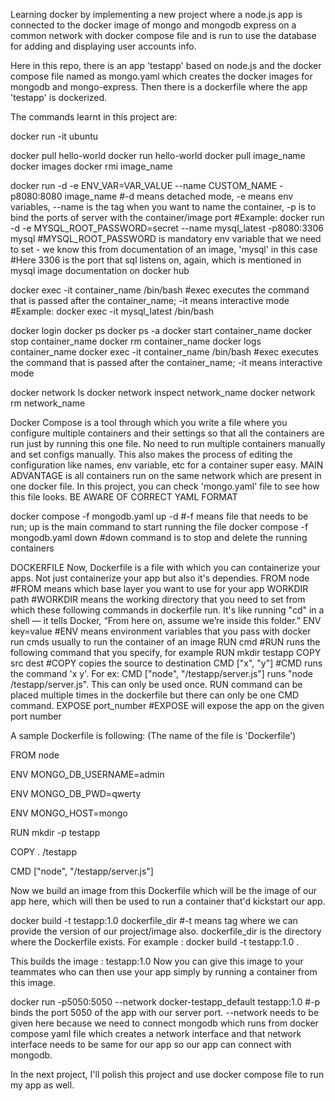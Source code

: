 
Learning docker by implementing a new project where a node.js app is connected to the docker image of mongo and mongodb express on a common network with docker compose file and is run to use the database for adding and displaying user accounts info.

Here in this repo, there is an app 'testapp' based on node.js and the docker compose file named as mongo.yaml which creates the docker images for mongodb and mongo-express. Then there is a dockerfile where the app 'testapp' is dockerized.

The commands learnt in this project are:

docker run -it ubuntu

docker pull hello-world
docker run hello-world
docker pull image_name
docker images
docker rmi image_name


docker run -d -e ENV_VAR=VAR_VALUE --name CUSTOM_NAME -p8080:8080 image_name 
#-d means detached mode, -e means env variables, --name is the tag when you want to name the container, -p is to bind the ports of server with the container/image port
#Example: docker run -d -e MYSQL_ROOT_PASSWORD=secret --name mysql_latest -p8080:3306 mysql
#MYSQL_ROOT_PASSWORD is mandatory env variable that we need to set - we know this from documentation of an image, 'mysql' in this case
#Here 3306 is the port that sql listens on, again, which is mentioned in mysql image documentation on docker hub


docker exec -it container_name /bin/bash
#exec executes the command that is passed after the container_name; -it means interactive mode
#Example: docker exec -it mysql_latest /bin/bash


docker login
docker ps
docker ps -a
docker start container_name
docker stop container_name
docker rm container_name
docker logs container_name
docker exec -it container_name /bin/bash
#exec executes the command that is passed after the container_name; -it means interactive mode


docker network ls
docker network inspect network_name
docker network rm network_name

Docker Compose is a tool through which you write a file where you configure multiple containers and their settings so that all the containers are run just by running this one file. No need to run multiple containers manually and set configs manually. This also makes the process of editing the configuration like names, env variable, etc for a container super easy. 
MAIN ADVANTAGE is all containers run on the same network which are present in one docker file.
In this project, you can check 'mongo.yaml' file to see how this file looks.
BE AWARE OF CORRECT YAML FORMAT

docker compose -f mongodb.yaml up -d  #-f means file that needs to be run; up is the main command to start running the file
docker compose -f mongodb.yaml down #down command is to stop and delete the running containers

DOCKERFILE
Now, Dockerfile is a file with which you can containerize your apps. Not just containerize your app but also it's dependies.
FROM node            #FROM means which base layer you want to use for your app
WORKDIR path         #WORKDIR means the working directory that you need to set from which these following commands in dockerfile run. It's like running "cd" in a shell — it tells Docker, “From here on, assume we’re inside this folder.”
ENV key=value        #ENV means environment variables that you pass with docker run cmds usually to run the container of an image
RUN cmd              #RUN runs the following command that you specify, for example RUN mkdir testapp
COPY src dest        #COPY copies the source to destination
CMD ["x", "y"]       #CMD runs the command 'x y'. For ex: CMD ["node", "/testapp/server.js"] runs "node /testapp/server.js". This can only be used once. RUN command can be placed multiple times in the dockerfile but there can only be one CMD command.
EXPOSE port_number   #EXPOSE will expose the app on the given port number



A sample Dockerfile is following: (The name of the file is 'Dockerfile')

FROM node

ENV MONGO_DB_USERNAME=admin

ENV MONGO_DB_PWD=qwerty

ENV MONGO_HOST=mongo

RUN mkdir -p testapp

COPY . /testapp

CMD ["node", "/testapp/server.js"]


Now we build an image from this Dockerfile which will be the image of our app here, which will then be used to run a container that'd kickstart our app.

docker build -t testapp:1.0 dockerfile_dir      #-t means tag where we can provide the version of our project/image also. dockerfile_dir is the directory where the Dockerfile exists. For example : docker build -t testapp:1.0 .

This builds the image : testapp:1.0
Now you can give this image to your teammates who can then use your app simply by running a container from this image.

docker run -p5050:5050 --network docker-testapp_default testapp:1.0 #-p binds the port 5050 of the app with our server port. --network needs to be given here because we need to connect mongodb which runs from docker compose yaml file which creates a network interface and that network interface needs to be same for our app so our app can connect with mongodb.

In the next project, I'll polish this project and use docker compose file to run my app as well.
